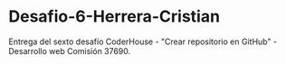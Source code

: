 # Desafio-6-Herrera-Cristian
Entrega del sexto desafío CoderHouse - "Crear repositorio en GitHub" - Desarrollo web Comisión 37690.
